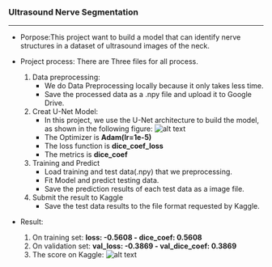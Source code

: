 ### Ultrasound Nerve Segmentation
***
- Porpose:This project want to build a model that can identify nerve structures in a dataset of ultrasound images of the neck. 
- Project process: There are Three files for all process.
  1. Data preprocessing: 
      - We do Data Preprocessing locally because it only takes less time.
      - Save the processed data as a .npy file and upload it to Google Drive.
  2. Creat U-Net Model: 
      - In this project, we use the U-Net architecture to build the model, as shown in the following figure:
      ![alt text](https://drive.google.com/uc?id=1JU4y_mMTNPkax0HhSEhUuzpcGuZQ2jj7)
      - The Optimizer is **Adam(lr=1e-5)**
      - The loss function is **dice_coef_loss**
      - The metrics is **dice_coef**
  3. Training and Predict
      - Load training and test data(.npy) that we preprocessing.
      - Fit Model and predict testing data.
      - Save the prediction results of each test data as a image file.
  4. Submit the result to Kaggle
      - Save the test data results to the file format requested by Kaggle.

- Result:
  1. On training set: **loss: -0.5608 - dice_coef: 0.5608**
  2. On validation set: **val_loss: -0.3869 - val_dice_coef: 0.3869**
  3. The score on Kaggle:
    ![alt text](https://drive.google.com/uc?id=1nM8_n1NaTY6nfe_gUtzKuNKxH9eJy303)
